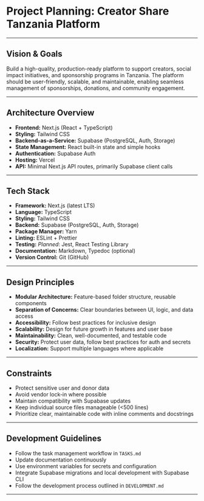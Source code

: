 # Project Planning: Creator Share Tanzania Platform

---

## Vision & Goals

Build a high-quality, production-ready platform to support creators, social impact initiatives, and sponsorship programs in Tanzania. The platform should be user-friendly, scalable, and maintainable, enabling seamless management of sponsorships, donations, and community engagement.

---

## Architecture Overview

- **Frontend:** Next.js (React + TypeScript)
- **Styling:** Tailwind CSS
- **Backend-as-a-Service:** Supabase (PostgreSQL, Auth, Storage)
- **State Management:** React built-in state and simple hooks
- **Authentication:** Supabase Auth
- **Hosting:** Vercel
- **API:** Minimal Next.js API routes, primarily Supabase client calls

---

## Tech Stack

- **Framework:** Next.js (latest LTS)
- **Language:** TypeScript
- **Styling:** Tailwind CSS
- **Backend:** Supabase (PostgreSQL, Auth, Storage)
- **Package Manager:** Yarn
- **Linting:** ESLint + Prettier
- **Testing:** _Planned_: Jest, React Testing Library
- **Documentation:** Markdown, Typedoc (optional)
- **Version Control:** Git (GitHub)

---

## Design Principles

- **Modular Architecture:** Feature-based folder structure, reusable components
- **Separation of Concerns:** Clear boundaries between UI, logic, and data access
- **Accessibility:** Follow best practices for inclusive design
- **Scalability:** Design for future growth in features and user base
- **Maintainability:** Clean, well-documented, and testable code
- **Security:** Protect user data, follow best practices for auth and secrets
- **Localization:** Support multiple languages where applicable

---

## Constraints

- Protect sensitive user and donor data
- Avoid vendor lock-in where possible
- Maintain compatibility with Supabase updates
- Keep individual source files manageable (<500 lines)
- Prioritize clear, maintainable code with inline comments and docstrings

---

## Development Guidelines

- Follow the task management workflow in `TASKS.md`
- Update documentation continuously
- Use environment variables for secrets and configuration
- Integrate Supabase migrations and local development with Supabase CLI
- Follow the development process outlined in `DEVELOPMENT.md`

---

